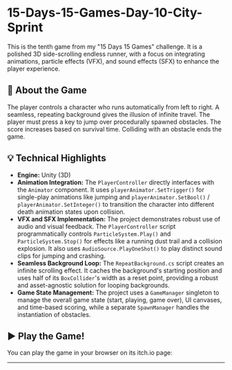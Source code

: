 # 15-Days-15-Games-Day-10-City-Sprint

This is the tenth game from my "15 Days 15 Games" challenge. It is a polished 3D side-scrolling endless runner, with a focus on integrating animations, particle effects (VFX), and sound effects (SFX) to enhance the player experience.

## 🚀 About the Game

The player controls a character who runs automatically from left to right. A seamless, repeating background gives the illusion of infinite travel. The player must press a key to jump over procedurally spawned obstacles.
The score increases based on survival time. Colliding with an obstacle ends the game.

## 💡 Technical Highlights

* **Engine:** Unity (3D)
* **Animation Integration:** The `PlayerController` directly interfaces with the `Animator` component. It uses `playerAnimator.SetTrigger()` for single-play animations like jumping and `playerAnimator.SetBool()` / `playerAnimator.SetInteger()` to transition the character into different death animation states upon collision.
* **VFX and SFX Implementation:** The project demonstrates robust use of audio and visual feedback. The `PlayerController` script programmatically controls `ParticleSystem.Play()` and `ParticleSystem.Stop()` for effects like a running dust trail and a collision explosion. It also uses `AudioSource.PlayOneShot()` to play distinct sound clips for jumping and crashing.
* **Seamless Background Loop:** The `RepeatBackground.cs` script creates an infinite scrolling effect. It caches the background's starting position and uses half of its `BoxCollider`'s width as a reset point, providing a robust and asset-agnostic solution for looping backgrounds.
* **Game State Management:** The project uses a `GameManager` singleton to manage the overall game state (start, playing, game over), UI canvases, and time-based scoring, while a separate `SpawnManager` handles the instantiation of obstacles.

## ▶️ Play the Game!

You can play the game in your browser on its itch.io page:
****

